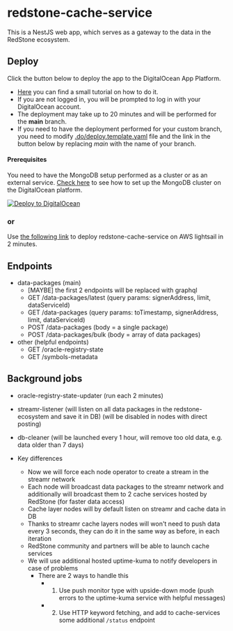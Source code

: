 # redstone-cache-service

This is a NestJS web app, which serves as a gateway to the data in the RedStone ecosystem.

## Deploy

Click the button below to deploy the app to the DigitalOcean App Platform.

- [Here](../../.do/app/README.md) you can find a small tutorial on how to do it.
- If you are not logged in, you will be prompted to log in with your DigitalOcean account.
- The deployment may take up to 20 minutes and will be performed for the **main** branch.
- If you need to have the deployment performed for your custom branch, you need to modify [.do/deploy.template.yaml](../../.do/deploy.template.yaml) file and the link in the button below by replacing _main_ with the name of your branch.

#### Prerequisites

You need to have the MongoDB setup performed as a cluster or as an external service. [Check here](../../.do/mongodb/README.md) to see how to set up the MongoDB cluster on the DigitalOcean platform.

[![Deploy to DigitalOcean](https://www.deploytodo.com/do-btn-blue.svg)](https://cloud.digitalocean.com/apps/new?repo=https://github.com/redstone-finance/redstone-oracles-monorepo/tree/main)

### or

Use [the following link](https://github.com/redstone-finance/redstone-cache-service-lightsail) to deploy redstone-cache-service on AWS lightsail in 2 minutes.

## Endpoints

- data-packages (main)
  - [MAYBE] the first 2 endpoints will be replaced with graphql
  - GET /data-packages/latest (query params: signerAddress, limit, dataServiceId)
  - GET /data-packages (query params: toTimestamp, signerAddress, limit, dataServiceId)
  - POST /data-packages (body = a single package)
  - POST /data-packages/bulk (body = array of data packages)
- other (helpful endpoints)
  - GET /oracle-registry-state
  - GET /symbols-metadata

## Background jobs

- oracle-registry-state-updater (run each 2 minutes)
- streamr-listener (will listen on all data packages in the redstone-ecosystem and save it in DB) (will be disabled in nodes with direct posting)
- db-cleaner (will be launched every 1 hour, will remove too old data, e.g. data older than 7 days)

- Key differences
  - Now we will force each node operator to create a stream in the streamr network
  - Each node will broadcast data packages to the streamr network and additionally will broadcast them to 2 cache services hosted by RedStone (for faster data access)
  - Cache layer nodes will by default listen on streamr and cache data in DB
  - Thanks to streamr cache layers nodes will won't need to push data every 3 seconds, they can do it in the same way as before, in each iteration
  - RedStone community and partners will be able to launch cache services
  - We will use additional hosted uptime-kuma to notify developers in case of problems
    - There are 2 ways to handle this
      - 1.  Use push monitor type with upside-down mode (push errors to the uptime-kuma service with helpful messages)
      - 2.  Use HTTP keyword fetching, and add to cache-services some additional `/status` endpoint
